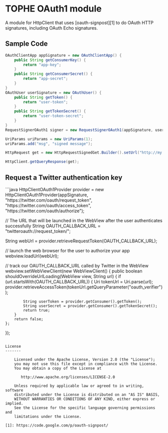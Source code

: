 TOPHE OAuth1 module
===============================

A module for HttpClient that uses [oauth-signpost][1] to do OAuth HTTP signatures, including OAuth Echo signatures.

Sample Code
-----------

```java
OAuthClientApp appSignature = new OAuthClientApp() {
	public String getConsumerKey() {
		return "app-key";
	}
	public String getConsumerSecret() {
		return "app-secret";
	}
}
OAuthUser userSignature = new OAuthUser() {
	public String getToken() {
		return "user-token";
	}
	public String getTokenSecret() {
		return "user-token-secret";
	}
}
RequestSignerOAuth1 signer = new RequestSignerOAuth1(appSignature, userSignature);

UriParams uriParams = new UriParams(1);
uriParams.add("msg", "signed message");

HttpRequest get = new HttpRequestSignedGet.Builder().setUrl("http://my.com/hello", uriParams).setSigner(signer).build();

HttpClient.getQueryResponse(get);
```

<h2>Request a Twitter authentication key</h2>
```java
HttpClientOAuth1Provider provider = new HttpClientOAuth1Provider(appSignature,
    "https://twitter.com/oauth/request_token",
    "https://twitter.com/oauth/access_token",
    "https://twitter.com/oauth/authorize");

// The URL that will be launched in the WebView after the user authenticates successfully
String OAUTH_CALLBACK_URL = "twitteroauth://request_token/";

String webUrl = provider.retrieveRequestToken(OAUTH_CALLBACK_URL);

// launch the web browser for the user to authorize your app
webview.loadUrl(webUrl);

// track our OAUTH_CALLBACK_URL called by Twitter in the WebView
webview.setWebViewClient(new WebViewClient() {
	public boolean shouldOverrideUrlLoading(WebView view, String url) {
		if (url.startsWith(OAUTH_CALLBACK_URL)) {
			Uri tokenUrl = Uri.parse(url);
			provider.retrieveAccessToken(tokenUrl.getQueryParameter("oauth_verifier"));
			
			String userToken = provider.getConsumer().getToken();
			String userSecret = provider.getConsumer().getTokenSecret();
			return true;
		}
		return false;
	};
});
```

License
-------

    Licensed under the Apache License, Version 2.0 (the "License");
    you may not use this file except in compliance with the License.
    You may obtain a copy of the License at

       http://www.apache.org/licenses/LICENSE-2.0

    Unless required by applicable law or agreed to in writing, software
    distributed under the License is distributed on an "AS IS" BASIS,
    WITHOUT WARRANTIES OR CONDITIONS OF ANY KIND, either express or implied.
    See the License for the specific language governing permissions and
    limitations under the License.

[1]: https://code.google.com/p/oauth-signpost/
